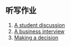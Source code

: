 ## 听写作业

1. [A student discussion](https://learnenglish.britishcouncil.org/skills/listening/intermediate-b1/a-student-discussion)
1. [A business interview](https://learnenglish.britishcouncil.org/skills/listening/upper-intermediate-b2/a-business-interview)
1. [Making a decision](https://learnenglish.britishcouncil.org/skills/listening/intermediate-b1/making-a-decision)